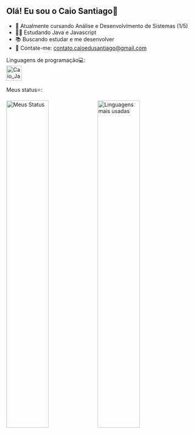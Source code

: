## Olá! Eu sou o Caio Santiago👋

- 🔭 Atualmente cursando Análise e Desenvolvimento de Sistemas (1/5)
- 👨‍💻 Estudando Java e Javascript
- 📚 Buscando estudar e me desenvolver
- 📧 Contate-me: contato.caioedusantiago@gmail.com

Linguagens de programação💻:<br>
<img alt="Caio_Java" heitgh="30" width="40" src="https://cdn.jsdelivr.net/gh/devicons/devicon@latest/icons/java/java-plain-wordmark.svg"/>

Meus status⭐:

  <img  align="left" width="47%" alt="Meus Status" src="https://github-readme-stats.vercel.app/api?username=suntziago&theme=nightowl&show_icons=true&hide_border=false&count_private=true">
  <img  align="left" width="47%" alt="Linguagens mais usadas" src="https://github-readme-stats.vercel.app/api/top-langs/?username=suntziago&theme=nightowl&show_icons=true&hide_border=false&layout=compact"><br>









